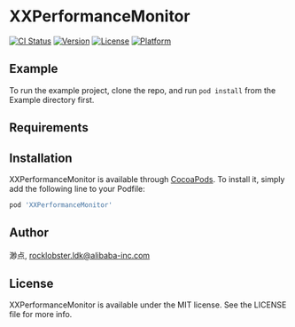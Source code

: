 # XXPerformanceMonitor

[![CI Status](https://img.shields.io/travis/渺点/XXPerformanceMonitor.svg?style=flat)](https://travis-ci.org/渺点/XXPerformanceMonitor)
[![Version](https://img.shields.io/cocoapods/v/XXPerformanceMonitor.svg?style=flat)](https://cocoapods.org/pods/XXPerformanceMonitor)
[![License](https://img.shields.io/cocoapods/l/XXPerformanceMonitor.svg?style=flat)](https://cocoapods.org/pods/XXPerformanceMonitor)
[![Platform](https://img.shields.io/cocoapods/p/XXPerformanceMonitor.svg?style=flat)](https://cocoapods.org/pods/XXPerformanceMonitor)

## Example

To run the example project, clone the repo, and run `pod install` from the Example directory first.

## Requirements

## Installation

XXPerformanceMonitor is available through [CocoaPods](https://cocoapods.org). To install
it, simply add the following line to your Podfile:

```ruby
pod 'XXPerformanceMonitor'
```

## Author

渺点, rocklobster.ldk@alibaba-inc.com

## License

XXPerformanceMonitor is available under the MIT license. See the LICENSE file for more info.
